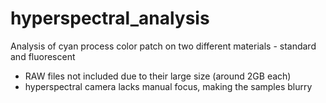 # hyperspectral_analysis
Analysis of cyan process color patch on two different materials - standard and fluorescent

- RAW files not included due to their large size (around 2GB each)
- hyperspectral camera lacks manual focus, making the samples blurry
